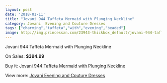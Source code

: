 ```yaml
---
layout: post
date: '2018-01-11'
title: "Jovani 944 Taffeta Mermaid with Plunging Neckline"
category: Jovani  Evening and Couture Dresses
tags: ["charming","taffeta","with","evening","beaded"]
image: http://img.princessan.com/23943-thickbox_default/jovani-944-taffeta-mermaid-with-plunging-neckline.jpg
---
```

Jovani 944 Taffeta Mermaid with Plunging Neckline

On Sales: **$394.99**
<a href="https://www.princessan.com/en/11021-jovani-944-taffeta-mermaid-with-plunging-neckline.html"><amp-img layout="responsive" width="600" height="600" src="//img.princessan.com/23943-thickbox_default/jovani-944-taffeta-mermaid-with-plunging-neckline.jpg" alt="Jovani 944 Taffeta Mermaid with Plunging Neckline 0" /></a>

Buy it: [Jovani 944 Taffeta Mermaid with Plunging Neckline](https://www.princessan.com/en/11021-jovani-944-taffeta-mermaid-with-plunging-neckline.html "Jovani 944 Taffeta Mermaid with Plunging Neckline")

View more: [Jovani  Evening and Couture Dresses](https://www.princessan.com/en/83- "Jovani  Evening and Couture Dresses")